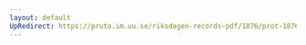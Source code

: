 ```yaml
---
layout: default
UpRedirect: https://pruto.im.uu.se/riksdagen-records-pdf/1876/prot-1876--fk--017/prot-1876--fk--017_016.pdf
---
```

